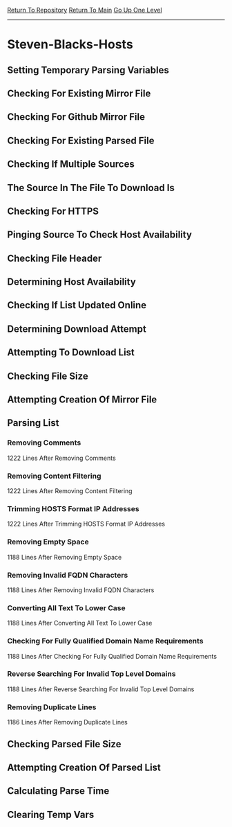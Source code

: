[Return To Repository](https://github.com/deathbybandaid/piholeparser/)
[Return To Main](https://github.com/deathbybandaid/piholeparser/blob/master/RecentRunLogs/Mainlog.md)
[Go Up One Level](https://github.com/deathbybandaid/piholeparser/blob/master/RecentRunLogs/TopLevelScripts/30-Processing-External-Blacklists.md)
____________________________________
# Steven-Blacks-Hosts
## Setting Temporary Parsing Variables
## Checking For Existing Mirror File
## Checking For Github Mirror File
## Checking For Existing Parsed File
## Checking If Multiple Sources
## The Source In The File To Download Is
## Checking For HTTPS
## Pinging Source To Check Host Availability
## Checking File Header
## Determining Host Availability
## Checking If List Updated Online
## Determining Download Attempt
## Attempting To Download List
## Checking File Size
## Attempting Creation Of Mirror File
## Parsing List
### Removing Comments
1222 Lines After Removing Comments
### Removing Content Filtering
1222 Lines After Removing Content Filtering
### Trimming HOSTS Format IP Addresses
1222 Lines After Trimming HOSTS Format IP Addresses
### Removing Empty Space
1188 Lines After Removing Empty Space
### Removing Invalid FQDN Characters
1188 Lines After Removing Invalid FQDN Characters
### Converting All Text To Lower Case
1188 Lines After Converting All Text To Lower Case
### Checking For Fully Qualified Domain Name Requirements
1188 Lines After Checking For Fully Qualified Domain Name Requirements
### Reverse Searching For Invalid Top Level Domains
1188 Lines After Reverse Searching For Invalid Top Level Domains
### Removing Duplicate Lines
1186 Lines After Removing Duplicate Lines
## Checking Parsed File Size
## Attempting Creation Of Parsed List
## Calculating Parse Time
## Clearing Temp Vars
